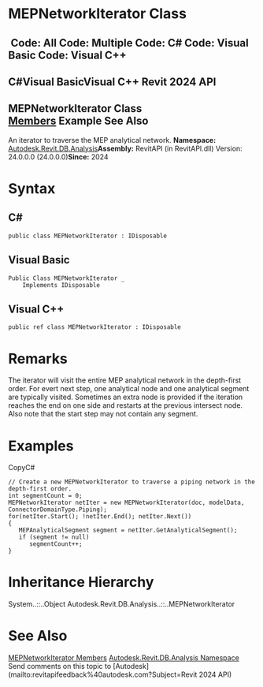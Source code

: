 # MEPNetworkIterator Class

﻿
 Code: All Code: Multiple Code: C# Code: Visual Basic Code: Visual C++   
---  
C#Visual BasicVisual C++
Revit 2024 API  
---  
MEPNetworkIterator Class  
[Members](94af7789-3572-85f7-99de-71c8199056b0.md "MEPNetworkIterator Members") Example See Also  
---  
An iterator to traverse the MEP analytical network. 
**Namespace:** [Autodesk.Revit.DB.Analysis](958e2e12-587d-f188-5d7b-f13d7dbfdf48.md "Autodesk.Revit.DB.Analysis Namespace")**Assembly:** RevitAPI (in RevitAPI.dll) Version: 24.0.0.0 (24.0.0.0)**Since:** 2024 
# Syntax
C#  
---  
```text
public class MEPNetworkIterator : IDisposable
```
  
Visual Basic  
---  
```text
Public Class MEPNetworkIterator _
	Implements IDisposable
```
  
Visual C++  
---  
```text
public ref class MEPNetworkIterator : IDisposable
```
  
# Remarks
The iterator will visit the entire MEP analytical network in the depth-first order. For evert next step, one analytical node and one analytical segment are typically visited. Sometimes an extra node is provided if the iteration reaches the end on one side and restarts at the previous intersect node. Also note that the start step may not contain any segment. 
# Examples
CopyC#
```text
// Create a new MEPNetworkIterator to traverse a piping network in the depth-first order.
int segmentCount = 0;
MEPNetworkIterator netIter = new MEPNetworkIterator(doc, modelData, ConnectorDomainType.Piping);
for(netIter.Start(); !netIter.End(); netIter.Next())
{
   MEPAnalyticalSegment segment = netIter.GetAnalyticalSegment();
   if (segment != null)
      segmentCount++;
}
```

# Inheritance Hierarchy
System..::..Object Autodesk.Revit.DB.Analysis..::..MEPNetworkIterator
# See Also
[MEPNetworkIterator Members](94af7789-3572-85f7-99de-71c8199056b0.md "MEPNetworkIterator Members")
[Autodesk.Revit.DB.Analysis Namespace](958e2e12-587d-f188-5d7b-f13d7dbfdf48.md "Autodesk.Revit.DB.Analysis Namespace")
Send comments on this topic to [Autodesk](mailto:revitapifeedback%40autodesk.com?Subject=Revit 2024 API)